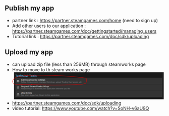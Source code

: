 ## Publish my app
* partner link : https://partner.steamgames.com/home (need to sign up)
* Add other users to our application : https://partner.steamgames.com/doc/gettingstarted/managing_users
* Tutorial link : https://partner.steamgames.com/doc/sdk/uploading

## Upload my app 
* can upload zip file (less than 256MB) through steamworks page 
* How to move to th steam works page
![image](https://github.com/westside/study/blob/master/images/steamworks-1.PNG)
* https://partner.steamgames.com/doc/sdk/uploading
* video tutorial: https://www.youtube.com/watch?v=SoNH-v6aU9Q
   
